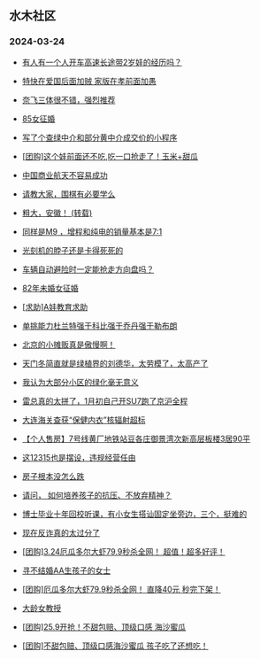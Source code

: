 ## 水木社区 
### 2024-03-24

+ [有人有一个人开车高速长途带2岁娃的经历吗？](https://www.mysmth.net/nForum/article/AutoWorld/1944794947)

+ [特快在爱国后面加贼 家版在孝前面加愚](https://www.mysmth.net/nForum/article/FamilyLife/1766631109)

+ [奈飞三体很不错，强烈推荐](https://www.mysmth.net/nForum/article/OMTV/741551)

+ [85女征婚](https://www.mysmth.net/nForum/article/PieLove/2877088)

+ [写了个查绿中介和部分黄中介成交价的小程序](https://www.mysmth.net/nForum/article/Stock/10818467)

+ [[团购]这个娃前面还不吃,吃一口抢走了！玉米+甜瓜](https://www.mysmth.net/nForum/article/ADAgent_TG/1319180)

+ [中国商业航天不容易成功](https://www.mysmth.net/nForum/article/Aero/432158)

+ [请教大家，围棋有必要学么](https://www.mysmth.net/nForum/article/ChildEducation/2364560)

+ [粗大，安徽！ (转载)](https://www.mysmth.net/nForum/article/WorkingLife/12032)

+ [同样是M9 ，增程和纯电的销量基本是7:1](https://www.mysmth.net/nForum/article/GreenAuto/1506105)

+ [光刻机的脖子还是卡得死死的](https://www.mysmth.net/nForum/article/METech/476138)

+ [车辆自动避险时一定能抢走方向盘吗？](https://www.mysmth.net/nForum/article/AutoWorld/1944796722)

+ [82年未婚女征婚](https://www.mysmth.net/nForum/article/PieLove/2877111)

+ [[求助]A娃教育求助](https://www.mysmth.net/nForum/article/ChildEducation/2365307)

+ [单挑能力杜兰特强于科比强于乔丹强于勒布朗](https://www.mysmth.net/nForum/article/BasketballForum/4904782)

+ [北京的小摊贩真是傲慢啊！](https://www.mysmth.net/nForum/article/Food/1706168)

+ [天门冬简直就是绿植界的刘德华，太劳模了，太高产了](https://www.mysmth.net/nForum/article/Botany/223790)

+ [我认为大部分小区的绿化毫无意义](https://www.mysmth.net/nForum/article/WorkingLife/12414)

+ [雷总真的太拼了，1月初自己开SU7跑了京沪全程](https://www.mysmth.net/nForum/article/GreenAuto/1512390)

+ [大连海关查获“保健内衣”核辐射超标](https://www.mysmth.net/nForum/article/FamilyLife/1766632723)

+ [【个人售房】7号线黄厂地铁站豆各庄御景湾次新高层板楼3居90平](https://www.mysmth.net/nForum/article/OurEstate/2928958)

+ [这12315也是摆设，违规经营任由](https://www.mysmth.net/nForum/article/Shenzhen/167496)

+ [房子根本没怎么跌](https://www.mysmth.net/nForum/article/OurEstate/2929193)

+ [请问， 如何培养孩子的抗压、不放弃精神？](https://www.mysmth.net/nForum/article/FamilyLife/1766632738)

+ [博士毕业十年回校听课，有小女生搭讪固定坐旁边，三个，挺难的](https://www.mysmth.net/nForum/article/Age/20350476)

+ [现在反诈真的太过分了](https://www.mysmth.net/nForum/article/MyWallet/1202977)

+ [[团购]3.24厄瓜多尔大虾79.9秒杀全网！ 超值！超多好评！](https://www.mysmth.net/nForum/article/ADAgent_TG/1319232)

+ [寻不结婚AA生孩子的女士](https://www.mysmth.net/nForum/article/PieLove/2877992)

+ [[团购]厄瓜多尔大虾79.9秒杀全网！ 直降40元 秒完下架！](https://www.mysmth.net/nForum/article/ADAgent_TG/1319232)

+ [大龄女教授](https://www.mysmth.net/nForum/article/FamilyLife/1766632664)

+ [[团购]25.9开抢！不甜包赔、顶级口感 海沙蜜瓜](https://www.mysmth.net/nForum/article/ADAgent_TG/1319232)

+ [[团购]不甜包赔、顶级口感海沙蜜瓜 孩子吃了还想吃！](https://www.mysmth.net/nForum/article/ADAgent_TG/1319232)

